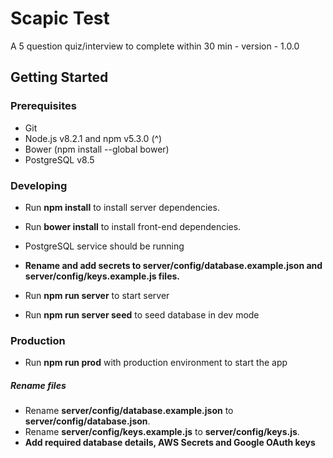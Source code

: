 # Scapic Test
A 5 question quiz/interview to complete within 30 min - version - 1.0.0

## Getting Started

### Prerequisites
- Git
- Node.js v8.2.1 and npm v5.3.0 (^)
- Bower (npm install --global bower)
- PostgreSQL v8.5


### Developing
- Run **npm install** to install server dependencies.

- Run **bower install** to install front-end dependencies.

- PostgreSQL service should be running

- **Rename and add secrets to server/config/database.example.json and server/config/keys.example.js files.**

- Run **npm run server** to start server
- Run **npm run server seed** to seed database in dev mode

### Production
- Run **npm run prod** with production environment to start the app 

##### Rename files
- Rename **server/config/database.example.json** to **server/config/database.json**.
- Rename **server/config/keys.example.js** to **server/config/keys.js**.
- **Add required database details, AWS Secrets and Google OAuth keys**

